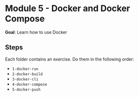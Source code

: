 # Module 5 - Docker and Docker Compose

**Goal**: Learn how to use Docker

## Steps

Each folder contains an exercise. Do them in the following order:

- `1-docker-run`
- `2-docker-build`
- `3-docker-cli`
- `4-docker-compose`
- `5-docker-push`
